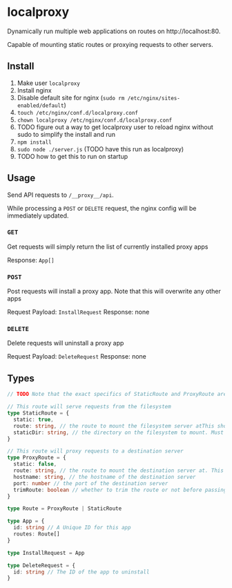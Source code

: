 # localproxy
Dynamically run multiple web applications on routes on http://localhost:80.

Capable of mounting static routes or proxying requests to other servers.

## Install
1. Make user `localproxy`
2. Install nginx
3. Disable default site for nginx (`sudo rm /etc/nginx/sites-enabled/default`)
4. `touch /etc/nginx/conf.d/localproxy.conf`
5. `chown localproxy /etc/nginx/conf.d/localproxy.conf`
9. TODO figure out a way to get localproxy user to reload nginx without sudo to simplify the install and run
10. `npm install`
11. `sudo node ./server.js` (TODO have this run as localproxy)
12. TODO how to get this to run on startup

## Usage

Send API requests to `/__proxy__/api`.

While processing a `POST` or `DELETE` request, the nginx config will be immediately updated. 

### `GET`

Get requests will simply return the list of currently installed proxy apps

Response: `App[]`

### `POST`

Post requests will install a proxy app. Note that this will overwrite any other apps 

Request Payload: `InstallRequest`
Response: none

### `DELETE`

Delete requests will uninstall a proxy app

Request Payload: `DeleteRequest`
Response: none

## Types

```ts
// TODO Note that the exact specifics of StaticRoute and ProxyRoute are still being worked out...

// This route will serve requests from the filesystem
type StaticRoute = {
  static: true,
  route: string, // the route to mount the filesystem server atThis should not end with a trailing slash
  staticDir: string, // the directory on the filesystem to mount. Must end with a trailing slash
}

// This route will proxy requests to a destination server
type ProxyRoute = {
  static: false,
  route: string, // the route to mount the destination server at. This should not end with a trailing slash
  hostname: string, // the hostname of the destination server
  port: number // the port of the destination server
  trimRoute: boolean // whether to trim the route or not before passing to the destination server
}

type Route = ProxyRoute | StaticRoute

type App = {
  id: string // A Unique ID for this app
  routes: Route[]
}

type InstallRequest = App

type DeleteRequest = {
  id: string // The ID of the app to uninstall
}
```